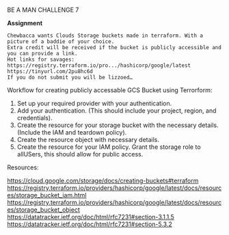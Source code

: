 BE A MAN CHALLENGE 7

**Assignment**

    Chewbacca wants Clouds Storage buckets made in terraform. With a picture of a baddie of your choice.
    Extra credit will be received if the bucket is publicly accessible and you can provide a link.
    Hot links for savages:
    https://registry.terraform.io/pro.../hashicorp/google/latest 
    https://tinyurl.com/2pu8hc6d 
    If you do not submit you will be lizzoed…


Workflow for creating publicly accessable GCS Bucket using Terrorform:

1. Set up your required provider with your authentication.
2. Add your authentication. (This should include your project, region, and credentials).
3. Create the resource for your storage bucket with the necessary details. (Include the IAM and teardown policy).
4. Create the resource object with necessary details.
5. Create the resource for your IAM policy. Grant the storage role to allUSers, this should allow for public access. 


Resources:

https://cloud.google.com/storage/docs/creating-buckets#terraform
https://registry.terraform.io/providers/hashicorp/google/latest/docs/resources/storage_bucket_iam.html
https://registry.terraform.io/providers/hashicorp/google/latest/docs/resources/storage_bucket_object
https://datatracker.ietf.org/doc/html/rfc7231#section-3.1.1.5
https://datatracker.ietf.org/doc/html/rfc7231#section-5.3.2 